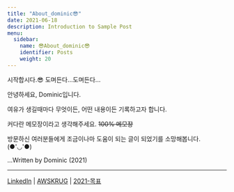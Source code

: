 ```yaml
---
title: "About_dominic😎"
date: 2021-06-18
description: Introduction to Sample Post
menu:
  sidebar:
    name: 😎About_dominic😎
    identifier: Posts
    weight: 20
---
```

시작합시다.😎 도며든다...도며든다...
<!--more-->
안녕하세요, Dominic입니다.

여유가 생길때마다 무엇이든, 어떤 내용이든 기록하고자 합니다.

커다란 메모장이라고 생각해주세요. ~~100% 메모장~~

방문하신 여러분들에게 조금이나마 도움이 되는 글이 되었기를 소망해봅니다. (●'◡'●)



...Written by Dominic (2021)

---

[LinkedIn](http://www.linkedin.com/in/hanseob-lee-9655781aa) | [AWSKRUG](https://awskrug.github.io/) | [2021-목표](https://www.notion.so/2021-ef2b1b5397644b289cbbb278d6ad835a)